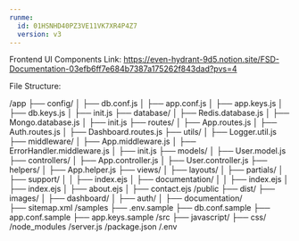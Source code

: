 ```yaml
---
runme:
  id: 01HSNHD40PZ3VE11VK7XR4P4Z7
  version: v3
---
```


Frontend UI Components Link:
    https://even-hydrant-9d5.notion.site/FSD-Documentation-03efb6ff7e684b7387a175262f843dad?pvs=4


 
 File Structure:

/app
├── config/
│   ├── db.conf.js
│   ├── app.conf.js
│   ├── app.keys.js
│   ├── db.keys.js
│   ├── init.js
├── database/
│   ├── Redis.database.js
│   ├── Mongo.database.js
│   ├── init.js
├── routes/
│   ├── App.routes.js
│   ├── Auth.routes.js
│   ├── Dashboard.routes.js
├── utils/
│   ├── Logger.util.js
├── middleware/
│   ├── App.middleware.js
│   ├── ErrorHandler.middleware.js
│   ├── init.js
├── models/
│   ├── User.model.js
├── controllers/
│   ├── App.controller.js
│   ├── User.controller.js
├── helpers/
│   ├── App.helper.js
├── views/
│   ├── layouts/
│   ├── partials/
│   ├── support/
│   │   ├── index.ejs
│   ├── documentation/
│   │   ├── index.ejs
│   ├── index.ejs
│   ├── about.ejs
│   ├── contact.ejs
/public
├── dist/
├── images/
│   ├── dashboard/
│   ├── auth/
│   ├── documentation/      
├── sitemap.xml
/samples
├── .env.sample
├── db.conf.sample
├── app.conf.sample
├── app.keys.sample
/src
├── javascript/
├── css/
/node_modules
/server.js
/package.json
/.env
